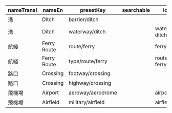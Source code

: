 |nameTransl|nameEn|presetKey|searchable|icon|tags0|tags1|tags2|tags3|tags4|geometryArea|geometryLine|geometryPoint|geometryVertex|geometryRelation|
| ------ | ------ | ------ | ------ | ------ | ------ | ------ | ------ | ------ | ------ | ------ | ------ | ------ | ------ | ------ |
|溝|Ditch|barrier/ditch| | |barrier=ditch| | | | |area|line| | | |
|溝|Ditch|waterway/ditch| |waterway-ditch|waterway=ditch| | | | | |line| | | |
|航綫|Ferry Route|route/ferry| |ferry|route=ferry| | | | | |line| | | |
|航綫|Ferry Route|type/route/ferry| |route-ferry|type=route|route=ferry| | | | | | | |relation|
|路口|Crossing|footway/crossing| | |highway=footway|footway=crossing| | | | |line| | | |
|路口|Crossing|highway/crossing| | |highway=crossing| | | | | | | |vertex| |
|飛機場|Airport|aeroway/aerodrome| |airport|aeroway=aerodrome| | | | |area| |point| | |
|飛機場|Airfield|military/airfield| |airfield|military=airfield| | | | |area| |point|vertex| |
